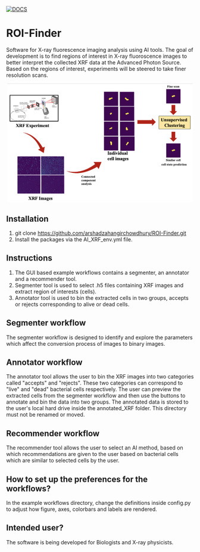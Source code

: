 [![DOCS](https://readthedocs.org/projects/docs/badge/?version=latest)](https://roi-finder.readthedocs.io/en/latest/?badge=latest)

# ROI-Finder
Software for X-ray fluorescence imaging analysis using AI tools. The goal of development is to find regions of interest in X-ray fluoroscence images to better interpret the collected XRF data at the Advanced Photon Source. Based on the regions of interest, experiments will be steered to take finer resolution scans.


<p align="center">
  <img width="500" src="imgs/ROI-Finder.png">
</p>

## Installation

1. git clone https://github.com/arshadzahangirchowdhury/ROI-Finder.git
2. Install the packages via the AI_XRF_env.yml file.

## Instructions

1. The GUI based example workflows contains a segmenter, an annotator and a recommender tool.
2. Segmenter tool is used to select .h5 files containing XRF images and extract region of interests (cells).
3. Annotator tool is used to bin the extracted cells in two groups, accepts or rejects corresponding to alive or dead cells.

## Segmenter workflow

The segmenter workflow is designed to identify and explore the parameters which affect the conversion process of images to binary images.

## Annotator workflow

The annotator tool allows the user to bin the XRF images into two categories called "accepts" and "rejects". These two categories can correspond to "live" and "dead" bacterial cells respectively. The user can preview the extracted cells from the segmenter workflow and then use the buttons to annotate and bin the data into two groups. The annotated data is stored to the user's local hard drive inside the annotated_XRF folder. This directory must not be renamed or moved.

## Recommender workflow

The recommender tool allows the user to select an AI method, based on which recommendations are given to the user based on bacterial cells which are similar to selected cells by the user.
 

## How to set up the preferences for the workflows? 

In the example workflows directory, change the definitions inside config.py to adjust how figure, axes, colorbars and labels are rendered.

## Intended user?
The software is being developed for Biologists and X-ray physicists.

